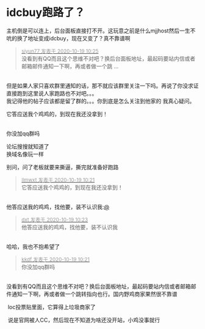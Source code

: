 # idcbuy跑路了？


主机倒是可以连上，后台面板直接打不开。这玩意之前是什么mjjhost然后一生不吭的换了地址变成idcbuy，现在又变了？真不靠谱啊

<div class="quote"><blockquote><font size="2"><a href="https://www.hostloc.com/forum.php?mod=redirect&amp;goto=findpost&amp;pid=9320441&amp;ptid=755885" target="_blank"><font color="#999999">siyun77 发表于 2020-10-19 10:25</font></a></font><br />
没看到有QQ而且这个思维不对吧？换后台面板地址，最起码要站内信或者邮箱邮件通知一下啊，再或者做一个跳 ...</blockquote></div><br />
但是如果人家只喜欢群里通知的话，那不就应该群里关注一下吗。再说了你没求证直接跑到这里说人家跑路也不对吧。。。<br />
我记得他的帖子应该都是留了群的。。。你到底是怎么关注到他家的 我真心疑问。

它答应送我个鸡鸡的，到现在我还没拿到！<br />
<br />
<img src="static/image/smiley/default/lol.gif" smilieid="12" border="0" alt="" /><img src="static/image/smiley/default/lol.gif" smilieid="12" border="0" alt="" /><img src="static/image/smiley/default/lol.gif" smilieid="12" border="0" alt="" />

你没加qq群吗

论坛搜搜就知道了<br />
换域名像玩一样

别问，问了老板就要来撕逼，撕完就准备好跑路<img id="aimg_rhWq9" onclick="zoom(this, this.src, 0, 0, 0)" class="zoom" src="https://cdn.jsdelivr.net/gh/hishis/forum-master/public/images/patch.gif" onmouseover="img_onmouseoverfunc(this)" onload="thumbImg(this)" border="0" alt="" />

<div class="quote"><blockquote><font size="2"><a href="https://www.hostloc.com/forum.php?mod=redirect&amp;goto=findpost&amp;pid=9320415&amp;ptid=755885" target="_blank"><font color="#999999">llmwxt 发表于 2020-10-19 10:21</font></a></font><br />
它答应送我个鸡鸡的，到现在我还没拿到！</blockquote></div><br />
他答应送我的鸡鸡，找他要，装不认识我:<a href="https://www.hostloc.com/home.php?mod=space&amp;uid=175" target="_blank">@</a>

<div class="quote"><blockquote><font size="2"><a href="https://www.hostloc.com/forum.php?mod=redirect&amp;goto=findpost&amp;pid=9320426&amp;ptid=755885" target="_blank"><font color="#999999">dxt 发表于 2020-10-19 10:23</font></a></font><br />
他答应送我的鸡鸡，找他要，装不认识我</blockquote></div><br />
哈哈，我也不抱希望了

<div class="quote"><blockquote><font size="2"><a href="https://www.hostloc.com/forum.php?mod=redirect&amp;goto=findpost&amp;pid=9320412&amp;ptid=755885" target="_blank"><font color="#999999">kkdf 发表于 2020-10-19 10:21</font></a></font><br />
你没加qq群吗</blockquote></div><br />
没看到有QQ而且这个思维不对吧？换后台面板地址，最起码要站内信或者邮箱邮件通知一下啊，再或者做一个跳转指向也行。国内野鸡商家果然很不靠谱

<img src="static/image/smiley/default/lol.gif" smilieid="12" border="0" alt="" /> loc投票贴里面，它算得上垃圾商家了

<img src="static/image/smiley/default/lol.gif" smilieid="12" border="0" alt="" /> 说是官网被人CC，然后现在不知道为啥还没开站，小鸡没事就行
